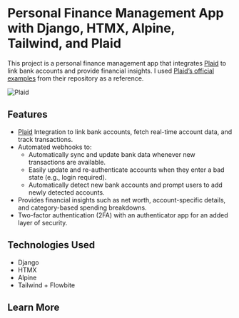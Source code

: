# Personal Finance Management App with Django, HTMX, Alpine, Tailwind, and Plaid

This project is a personal finance management app that integrates [Plaid](https://plaid.com/) to link bank accounts and provide financial insights. I used [Plaid’s official examples](https://github.com/plaid/pattern) from their repository as a reference.

![Plaid](https://github.com/user-attachments/assets/331395bf-74e7-4298-aab6-fe559716038f)


## Features

- [Plaid](https://plaid.com/docs/) Integration to link bank accounts, fetch real-time account data, and track transactions.
- Automated webhooks to:
  - Automatically sync and update bank data whenever new transactions are available.
  - Easily update and re-authenticate accounts when they enter a bad state (e.g., login required).
  - Automatically detect new bank accounts and prompt users to add newly detected accounts.
- Provides financial insights such as net worth, account-specific details, and category-based spending breakdowns.
- Two-factor authentication (2FA) with an authenticator app for an added layer of security.

## Technologies Used

- Django
- HTMX
- Alpine
- Tailwind + Flowbite

## Learn More
